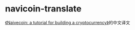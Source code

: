 # navicoin-translate
[《Naivecoin: a tutorial for building a cryptocurrency》](https://lhartikk.github.io/)的中文译文

